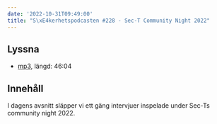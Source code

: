 ```yaml
---
date: '2022-10-31T09:49:00'
title: "S\xE4kerhetspodcasten #228 - Sec-T Community Night 2022"
---
```

## Lyssna
* [mp3](https://traffic.libsyn.com/secure/sakerhetspodcasten/2022-09-14_SEC-T_Community_Night_Intervjuer.mp3?dest-id=117848), längd: 46:04

## Innehåll
I dagens avsnitt släpper vi ett gäng intervjuer inspelade under Sec-Ts community night 2022.
